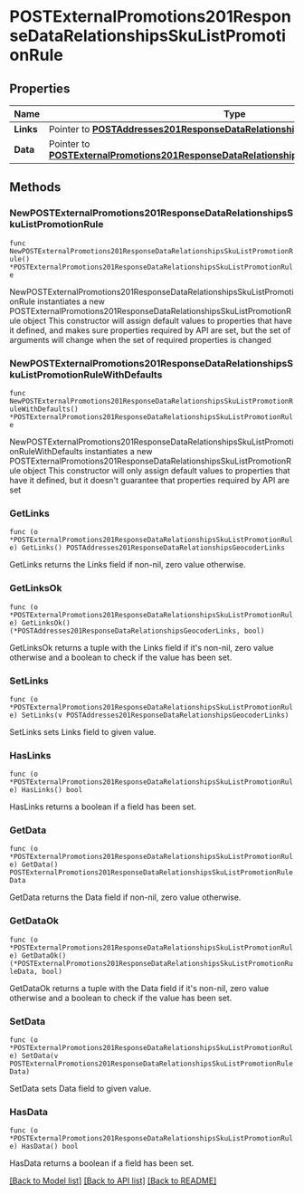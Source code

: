 # POSTExternalPromotions201ResponseDataRelationshipsSkuListPromotionRule

## Properties

Name | Type | Description | Notes
------------ | ------------- | ------------- | -------------
**Links** | Pointer to [**POSTAddresses201ResponseDataRelationshipsGeocoderLinks**](POSTAddresses201ResponseDataRelationshipsGeocoderLinks.md) |  | [optional] 
**Data** | Pointer to [**POSTExternalPromotions201ResponseDataRelationshipsSkuListPromotionRuleData**](POSTExternalPromotions201ResponseDataRelationshipsSkuListPromotionRuleData.md) |  | [optional] 

## Methods

### NewPOSTExternalPromotions201ResponseDataRelationshipsSkuListPromotionRule

`func NewPOSTExternalPromotions201ResponseDataRelationshipsSkuListPromotionRule() *POSTExternalPromotions201ResponseDataRelationshipsSkuListPromotionRule`

NewPOSTExternalPromotions201ResponseDataRelationshipsSkuListPromotionRule instantiates a new POSTExternalPromotions201ResponseDataRelationshipsSkuListPromotionRule object
This constructor will assign default values to properties that have it defined,
and makes sure properties required by API are set, but the set of arguments
will change when the set of required properties is changed

### NewPOSTExternalPromotions201ResponseDataRelationshipsSkuListPromotionRuleWithDefaults

`func NewPOSTExternalPromotions201ResponseDataRelationshipsSkuListPromotionRuleWithDefaults() *POSTExternalPromotions201ResponseDataRelationshipsSkuListPromotionRule`

NewPOSTExternalPromotions201ResponseDataRelationshipsSkuListPromotionRuleWithDefaults instantiates a new POSTExternalPromotions201ResponseDataRelationshipsSkuListPromotionRule object
This constructor will only assign default values to properties that have it defined,
but it doesn't guarantee that properties required by API are set

### GetLinks

`func (o *POSTExternalPromotions201ResponseDataRelationshipsSkuListPromotionRule) GetLinks() POSTAddresses201ResponseDataRelationshipsGeocoderLinks`

GetLinks returns the Links field if non-nil, zero value otherwise.

### GetLinksOk

`func (o *POSTExternalPromotions201ResponseDataRelationshipsSkuListPromotionRule) GetLinksOk() (*POSTAddresses201ResponseDataRelationshipsGeocoderLinks, bool)`

GetLinksOk returns a tuple with the Links field if it's non-nil, zero value otherwise
and a boolean to check if the value has been set.

### SetLinks

`func (o *POSTExternalPromotions201ResponseDataRelationshipsSkuListPromotionRule) SetLinks(v POSTAddresses201ResponseDataRelationshipsGeocoderLinks)`

SetLinks sets Links field to given value.

### HasLinks

`func (o *POSTExternalPromotions201ResponseDataRelationshipsSkuListPromotionRule) HasLinks() bool`

HasLinks returns a boolean if a field has been set.

### GetData

`func (o *POSTExternalPromotions201ResponseDataRelationshipsSkuListPromotionRule) GetData() POSTExternalPromotions201ResponseDataRelationshipsSkuListPromotionRuleData`

GetData returns the Data field if non-nil, zero value otherwise.

### GetDataOk

`func (o *POSTExternalPromotions201ResponseDataRelationshipsSkuListPromotionRule) GetDataOk() (*POSTExternalPromotions201ResponseDataRelationshipsSkuListPromotionRuleData, bool)`

GetDataOk returns a tuple with the Data field if it's non-nil, zero value otherwise
and a boolean to check if the value has been set.

### SetData

`func (o *POSTExternalPromotions201ResponseDataRelationshipsSkuListPromotionRule) SetData(v POSTExternalPromotions201ResponseDataRelationshipsSkuListPromotionRuleData)`

SetData sets Data field to given value.

### HasData

`func (o *POSTExternalPromotions201ResponseDataRelationshipsSkuListPromotionRule) HasData() bool`

HasData returns a boolean if a field has been set.


[[Back to Model list]](../README.md#documentation-for-models) [[Back to API list]](../README.md#documentation-for-api-endpoints) [[Back to README]](../README.md)



